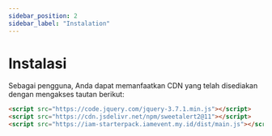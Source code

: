 ```yaml
---
sidebar_position: 2
sidebar_label: "Instalation"
---
```


# Instalasi

Sebagai pengguna, Anda dapat memanfaatkan CDN yang telah disediakan dengan mengakses tautan berikut:

```html
<script src="https://code.jquery.com/jquery-3.7.1.min.js"></script>
<script src="https://cdn.jsdelivr.net/npm/sweetalert2@11"></script>
<script src="https://iam-starterpack.iamevent.my.id/dist/main.js"></script>
```
